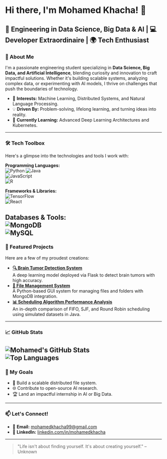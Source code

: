 # Hi there, I'm Mohamed Khacha! 👋  
🚀 **Engineering in Data Science, Big Data & AI** | 💻 **Developer Extraordinaire** | 🌍 **Tech Enthusiast**
---
### 🌟 About Me  
I'm a passionate engineering student specializing in **Data Science, Big Data, and Artificial Intelligence**, blending curiosity and innovation to craft impactful solutions. Whether it's building scalable systems, analyzing complex data, or experimenting with AI models, I thrive on challenges that push the boundaries of technology.  

- 🧠 **Interests:** Machine Learning, Distributed Systems, and Natural Language Processing.  
- 💡 **Driven By:** Problem-solving, lifelong learning, and turning ideas into reality.  
- 🌱 **Currently Learning:** Advanced Deep Learning Architectures and Kubernetes.  
---
### 🛠️ Tech Toolbox  
Here's a glimpse into the technologies and tools I work with:  

**Programming Languages:**  
![Python](https://img.shields.io/badge/-Python-3776AB?logo=python&logoColor=white) 
![Java](https://img.shields.io/badge/-Java-F78C40?logo=java&logoColor=white)  
![JavaScript](https://img.shields.io/badge/-JavaScript-F7DF1E?logo=javascript&logoColor=black)  
![R](https://img.shields.io/badge/-R-276DC3?logo=r&logoColor=white)

**Frameworks & Libraries:**  
![TensorFlow](https://img.shields.io/badge/-TensorFlow-FF6F00?logo=tensorflow&logoColor=white)  
![React](https://img.shields.io/badge/-React-61DAFB?logo=react&logoColor=black)  

**Databases & Tools:**  
![MongoDB](https://img.shields.io/badge/-MongoDB-47A248?logo=mongodb&logoColor=white)  
![MySQL](https://img.shields.io/badge/-MySQL-4479A1?logo=mysql&logoColor=white)  
---
### 🚀 Featured Projects  
Here are a few of my proudest creations:  
- **[🔍 Brain Tumor Detection System](https://github.com/ayoubhourane/brain-tumor-detection)**  
  A deep learning model deployed via Flask to detect brain tumors with high accuracy.  
- **[📂 File Management System](https://github.com/ayoubhourane/file-manager)**  
  A Python-based GUI system for managing files and folders with MongoDB integration.
- **[📊 Scheduling Algorithm Performance Analysis](https://github.com/ayoubhourane/scheduling-algorithms)**  
  An in-depth comparison of FIFO, SJF, and Round Robin scheduling using simulated datasets in Java.
---
### 📈 GitHub Stats  
![Mohamed's GitHub Stats](https://github-readme-stats.vercel.app/api?username=0khacha&show_icons=true&theme=radical)  
![Top Languages](https://github-readme-stats.vercel.app/api/top-langs/?username=0khacha&layout=compact&theme=radical)
---
### 🎯 My Goals  
- 🔗 Build a scalable distributed file system.  
- 🌐 Contribute to open-source AI research.  
- 🏆 Land an impactful internship in AI or Big Data.
---
### 📫 Let's Connect!  
- 💌 **Email:** [mohamedkhacha99@gmail.com](mailto:mohamedkhacha99@gmail.com)  
- 🔗 **LinkedIn:** [linkedin.com/in/mohamedkhacha](https://www.linkedin.com/in/mohamed-khacha-940a9025a/)  
---
> "Life isn't about finding yourself. It's about creating yourself." – Unknown
